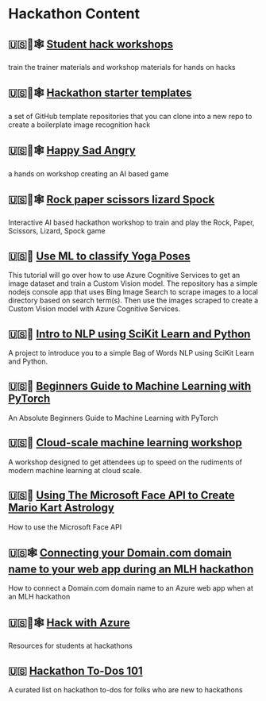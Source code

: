 # Hackathon Content

## 🇺🇸🧠🕸 [Student hack workshops](https://github.com/microsoft/computerscience/tree/master/Events%20and%20Hacks/Student%20Hacks)

train the trainer materials and workshop materials for hands on hacks

## 🇺🇸🧠🕸 [Hackathon starter templates](https://gist.github.com/jimbobbennett/5fba488e0722f089b306f83695b2e365)

a set of GitHub template repositories that you can clone into a new repo to create a boilerplate image recognition hack

## 🇺🇸🧠🕸 [Happy Sad Angry](https://github.com/jimbobbennett/HappySadAngryWorkshop)

a hands on workshop creating an AI based game

## 🇺🇸🧠🕸 [Rock paper scissors lizard Spock](https://gist.github.com/berndverst/adfabadabd7838a39dca124931350786)

Interactive AI based hackathon workshop to train and play the Rock, Paper, Scissors, Lizard, Spock game

## 🇺🇸🧠 [Use ML to classify Yoga Poses](https://github.com/cassieview/Use-ML-To-Classify-Yoga-Poses)

This tutorial will go over how to use Azure Cognitive Services to get an image dataset and train a Custom Vision model. The repository has a simple nodejs console app that uses Bing Image Search to scrape images to a local directory based on search term(s). Then use the images scraped to create a Custom Vision model with Azure Cognitive Services.

## 🇺🇸🧠 [Intro to NLP using SciKit Learn and Python](https://github.com/cassieview/intro-nlp-wine-reviews)

A project to introduce you to a simple Bag of Words NLP using SciKit Learn and Python.

## 🇺🇸🧠 [Beginners Guide to Machine Learning with PyTorch](https://github.com/sethjuarez/pytorchintro)

An Absolute Beginners Guide to Machine Learning with PyTorch

## 🇺🇸🧠 [Cloud-scale machine learning workshop](https://github.com/cloudscaleml)

A workshop designed to get attendees up to speed on the rudiments of modern machine learning at cloud scale.

## 🇺🇸🧠 [Using The Microsoft Face API to Create Mario Kart Astrology](https://dev.to/azure/using-the-microsoft-face-api-to-create-mario-kart-astrology-3hap)

How to use the Microsoft Face API

## 🇺🇸🕸 [Connecting your Domain.com domain name to your web app during an MLH hackathon](https://dev.to/azure/connecting-your-domain-com-domain-name-to-your-web-app-during-an-mlh-hackathon-287o)

How to connect a Domain.com domain name to an Azure web app when at an MLH hackathon

## 🇺🇸🧠🕸 [Hack with Azure](https://github.com/microsoft/hackwithazure)

Resources for students at hackathons

## 🇺🇸 [Hackathon To-Dos 101](https://blog.usejournal.com/hackathon-to-dos-101-272485ba4a8c?source=friends_link&sk=6a6060d91b47c669d9ed6ee09d4e5881)

A curated list on hackathon to-dos for folks who are new to hackathons

